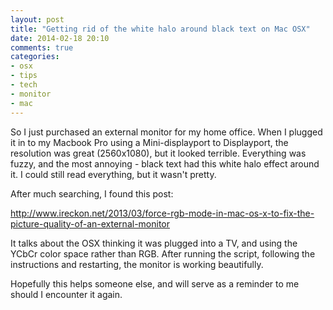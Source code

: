 ```yaml
---
layout: post
title: "Getting rid of the white halo around black text on Mac OSX"
date: 2014-02-18 20:10
comments: true
categories:
- osx
- tips
- tech
- monitor
- mac
---
```

So I just purchased an external monitor for my home office. When I plugged it in to my Macbook Pro using a Mini-displayport to Displayport, the resolution was great (2560x1080), but it looked terrible. Everything was fuzzy, and the most annoying - black text had this white halo effect around it. I could still read everything, but it wasn't pretty.

After much searching, I found this post:

http://www.ireckon.net/2013/03/force-rgb-mode-in-mac-os-x-to-fix-the-picture-quality-of-an-external-monitor

It talks about the OSX thinking it was plugged into a TV, and using the YCbCr color space rather than RGB. After running the script, following the instructions and restarting, the monitor is working beautifully.

Hopefully this helps someone else, and will serve as a reminder to me should I encounter it again.
